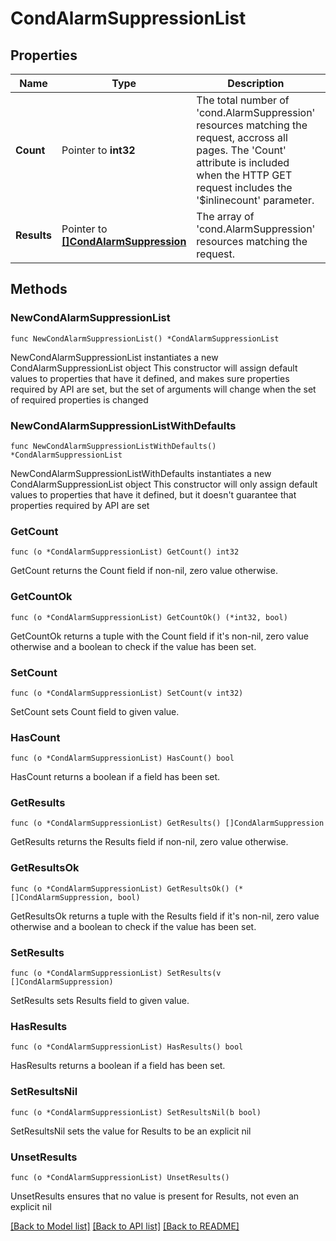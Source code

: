 # CondAlarmSuppressionList

## Properties

Name | Type | Description | Notes
------------ | ------------- | ------------- | -------------
**Count** | Pointer to **int32** | The total number of &#39;cond.AlarmSuppression&#39; resources matching the request, accross all pages. The &#39;Count&#39; attribute is included when the HTTP GET request includes the &#39;$inlinecount&#39; parameter. | [optional] 
**Results** | Pointer to [**[]CondAlarmSuppression**](CondAlarmSuppression.md) | The array of &#39;cond.AlarmSuppression&#39; resources matching the request. | [optional] 

## Methods

### NewCondAlarmSuppressionList

`func NewCondAlarmSuppressionList() *CondAlarmSuppressionList`

NewCondAlarmSuppressionList instantiates a new CondAlarmSuppressionList object
This constructor will assign default values to properties that have it defined,
and makes sure properties required by API are set, but the set of arguments
will change when the set of required properties is changed

### NewCondAlarmSuppressionListWithDefaults

`func NewCondAlarmSuppressionListWithDefaults() *CondAlarmSuppressionList`

NewCondAlarmSuppressionListWithDefaults instantiates a new CondAlarmSuppressionList object
This constructor will only assign default values to properties that have it defined,
but it doesn't guarantee that properties required by API are set

### GetCount

`func (o *CondAlarmSuppressionList) GetCount() int32`

GetCount returns the Count field if non-nil, zero value otherwise.

### GetCountOk

`func (o *CondAlarmSuppressionList) GetCountOk() (*int32, bool)`

GetCountOk returns a tuple with the Count field if it's non-nil, zero value otherwise
and a boolean to check if the value has been set.

### SetCount

`func (o *CondAlarmSuppressionList) SetCount(v int32)`

SetCount sets Count field to given value.

### HasCount

`func (o *CondAlarmSuppressionList) HasCount() bool`

HasCount returns a boolean if a field has been set.

### GetResults

`func (o *CondAlarmSuppressionList) GetResults() []CondAlarmSuppression`

GetResults returns the Results field if non-nil, zero value otherwise.

### GetResultsOk

`func (o *CondAlarmSuppressionList) GetResultsOk() (*[]CondAlarmSuppression, bool)`

GetResultsOk returns a tuple with the Results field if it's non-nil, zero value otherwise
and a boolean to check if the value has been set.

### SetResults

`func (o *CondAlarmSuppressionList) SetResults(v []CondAlarmSuppression)`

SetResults sets Results field to given value.

### HasResults

`func (o *CondAlarmSuppressionList) HasResults() bool`

HasResults returns a boolean if a field has been set.

### SetResultsNil

`func (o *CondAlarmSuppressionList) SetResultsNil(b bool)`

 SetResultsNil sets the value for Results to be an explicit nil

### UnsetResults
`func (o *CondAlarmSuppressionList) UnsetResults()`

UnsetResults ensures that no value is present for Results, not even an explicit nil

[[Back to Model list]](../README.md#documentation-for-models) [[Back to API list]](../README.md#documentation-for-api-endpoints) [[Back to README]](../README.md)


